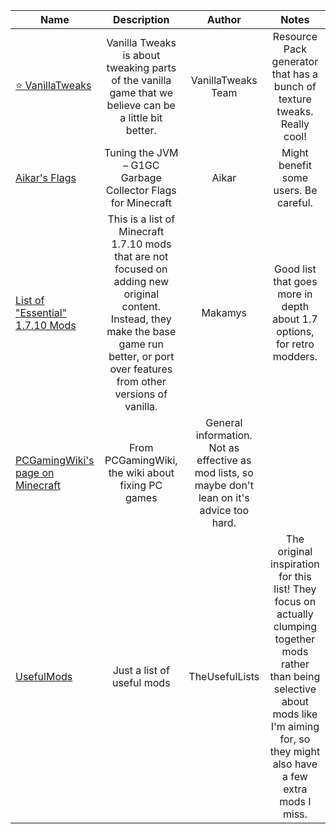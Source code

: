 | Name | Description | Author | Notes |
| --- | :---: | :---: | :---: |
| [⭐ VanillaTweaks](https://vanillatweaks.net/) | Vanilla Tweaks is about tweaking parts of the vanilla game that we believe can be a little bit better. | VanillaTweaks Team | Resource Pack generator that has a bunch of texture tweaks. Really cool! |
| [Aikar's Flags](https://aikar.co/2018/07/02/tuning-the-jvm-g1gc-garbage-collector-flags-for-minecraft/) | Tuning the JVM – G1GC Garbage Collector Flags for Minecraft | Aikar | Might benefit some users. Be careful. |
| [List of "Essential" 1.7.10 Mods](https://gist.github.com/makamys/7cb74cd71d93a4332d2891db2624e17c) | This is a list of Minecraft 1.7.10 mods that are not focused on adding new original content. Instead, they make the base game run better, or port over features from other versions of vanilla. | Makamys | Good list that goes more in depth about 1.7 options, for retro modders. |
| [PCGamingWiki's page on Minecraft](https://www.pcgamingwiki.com/wiki/Minecraft:_Java_Edition) | From PCGamingWiki, the wiki about fixing PC games  | General information. Not as effective as mod lists, so maybe don't lean on it's advice too hard. |
| [UsefulMods](https://github.com/TheUsefulLists/UsefulMods) | Just a list of useful mods  | TheUsefulLists | The original inspiration for this list! They focus on actually clumping together mods rather than being selective about mods like I'm aiming for, so they might also have a few extra mods I miss. |